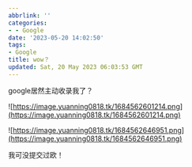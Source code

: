 ```yaml
---
abbrlink: ''
categories:
- - Google
date: '2023-05-20 14:02:50'
tags:
- Google
title: wow？
updated: Sat, 20 May 2023 06:03:53 GMT
---
```

google居然主动收录我了？

![https://image.yuanning0818.tk/1684562601214.png](https://image.yuanning0818.tk/1684562601214.png)

![https://image.yuanning0818.tk/1684562646951.png](https://image.yuanning0818.tk/1684562646951.png)

我可没提交过欧！
